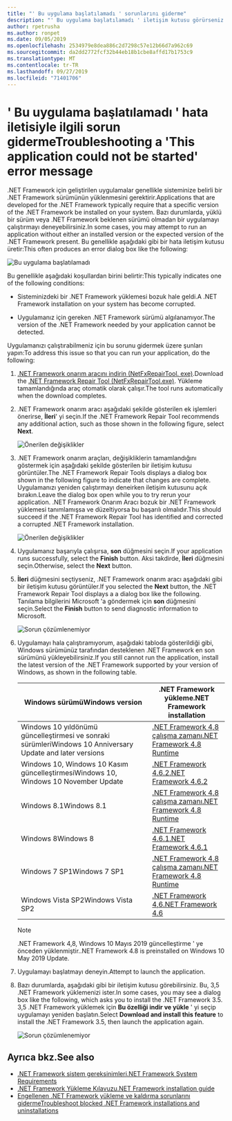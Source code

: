 ```yaml
---
title: "' Bu uygulama başlatılamadı ' sorunlarını giderme"
description: "' Bu uygulama başlatılamadı ' iletişim kutusu görürseniz yapılacaklar hakkında bilgi edinin."
author: rpetrusha
ms.author: ronpet
ms.date: 09/05/2019
ms.openlocfilehash: 2534979e8dea886c2d7298c57e12b66d7a962c69
ms.sourcegitcommit: da2dd2772fcf32b44eb18b1cbe8affd17b1753c9
ms.translationtype: MT
ms.contentlocale: tr-TR
ms.lasthandoff: 09/27/2019
ms.locfileid: "71401706"
---
```

# <a name="troubleshooting-a-this-application-could-not-be-started-error-message"></a><span data-ttu-id="0996e-103">' Bu uygulama başlatılamadı ' hata iletisiyle ilgili sorun giderme</span><span class="sxs-lookup"><span data-stu-id="0996e-103">Troubleshooting a 'This application could not be started' error message</span></span>

<span data-ttu-id="0996e-104">.NET Framework için geliştirilen uygulamalar genellikle sisteminize belirli bir .NET Framework sürümünün yüklenmesini gerektirir.</span><span class="sxs-lookup"><span data-stu-id="0996e-104">Applications that are developed for the .NET Framework typically require that a specific version of the .NET Framework be installed on your system.</span></span> <span data-ttu-id="0996e-105">Bazı durumlarda, yüklü bir sürüm veya .NET Framework beklenen sürümü olmadan bir uygulamayı çalıştırmayı deneyebilirsiniz.</span><span class="sxs-lookup"><span data-stu-id="0996e-105">In some cases, you may attempt to run an application without either an installed version or the expected version of the .NET Framework present.</span></span> <span data-ttu-id="0996e-106">Bu genellikle aşağıdaki gibi bir hata iletişim kutusu üretir:</span><span class="sxs-lookup"><span data-stu-id="0996e-106">This often produces an error dialog box like the following:</span></span>

![Bu uygulama başlatılamadı](media/application-not-started/app-could-not-be-started.png)

<span data-ttu-id="0996e-108">Bu genellikle aşağıdaki koşullardan birini belirtir:</span><span class="sxs-lookup"><span data-stu-id="0996e-108">This typically indicates one of the following conditions:</span></span>

- <span data-ttu-id="0996e-109">Sisteminizdeki bir .NET Framework yüklemesi bozuk hale geldi.</span><span class="sxs-lookup"><span data-stu-id="0996e-109">A .NET Framework installation on your system has become corrupted.</span></span>

- <span data-ttu-id="0996e-110">Uygulamanız için gereken .NET Framework sürümü algılanamıyor.</span><span class="sxs-lookup"><span data-stu-id="0996e-110">The version of the .NET Framework needed by your application cannot be detected.</span></span>

<span data-ttu-id="0996e-111">Uygulamanızı çalıştırabilmeniz için bu sorunu gidermek üzere şunları yapın:</span><span class="sxs-lookup"><span data-stu-id="0996e-111">To address this issue so that you can run your application, do the following:</span></span>

1. <span data-ttu-id="0996e-112">[.NET Framework onarım aracını indirin (NetFxRepairTool. exe)](https://www.microsoft.com/download/details.aspx?id=30135).</span><span class="sxs-lookup"><span data-stu-id="0996e-112">Download the [.NET Framework Repair Tool (NetFxRepairTool.exe)](https://www.microsoft.com/download/details.aspx?id=30135).</span></span> <span data-ttu-id="0996e-113">Yükleme tamamlandığında araç otomatik olarak çalışır.</span><span class="sxs-lookup"><span data-stu-id="0996e-113">The tool runs automatically when the download completes.</span></span>

1. <span data-ttu-id="0996e-114">.NET Framework onarım aracı aşağıdaki şekilde gösterilen ek işlemleri önerirse, **İleri**' yi seçin.</span><span class="sxs-lookup"><span data-stu-id="0996e-114">If the .NET Framework Repair Tool recommends any additional action, such as those shown in the following figure, select **Next**.</span></span>

   ![Önerilen değişiklikler](media/application-not-started/repair-tool-recommended-changes.png)

1. <span data-ttu-id="0996e-116">.NET Framework onarım araçları, değişikliklerin tamamlandığını göstermek için aşağıdaki şekilde gösterilen bir iletişim kutusu görüntüler.</span><span class="sxs-lookup"><span data-stu-id="0996e-116">The .NET Framework Repair Tools displays a dialog box shown in the following figure to indicate that changes are complete.</span></span> <span data-ttu-id="0996e-117">Uygulamanızı yeniden çalıştırmayı deneirken iletişim kutusunu açık bırakın.</span><span class="sxs-lookup"><span data-stu-id="0996e-117">Leave the dialog box open while you to try rerun your application.</span></span> <span data-ttu-id="0996e-118">.NET Framework Onarım Aracı bozuk bir .NET Framework yüklemesi tanımlamışsa ve düzeltiyorsa bu başarılı olmalıdır.</span><span class="sxs-lookup"><span data-stu-id="0996e-118">This should succeed if the .NET Framework Repair Tool has identified and corrected a corrupted .NET Framework installation.</span></span>

   ![Önerilen değişiklikler](media/application-not-started/repair-tool-changes-complete.png)

1. <span data-ttu-id="0996e-120">Uygulamanız başarıyla çalışırsa, **son** düğmesini seçin.</span><span class="sxs-lookup"><span data-stu-id="0996e-120">If your application runs successfully, select the **Finish** button.</span></span> <span data-ttu-id="0996e-121">Aksi takdirde, **İleri** düğmesini seçin.</span><span class="sxs-lookup"><span data-stu-id="0996e-121">Otherwise, select the **Next** button.</span></span>

1. <span data-ttu-id="0996e-122">**İleri** düğmesini seçtiyseniz, .NET Framework onarım aracı aşağıdaki gibi bir iletişim kutusu görüntüler.</span><span class="sxs-lookup"><span data-stu-id="0996e-122">If you selected the **Next** button, the .NET Framework Repair Tool displays a a dialog box like the following.</span></span> <span data-ttu-id="0996e-123">Tanılama bilgilerini Microsoft 'a göndermek için **son** düğmesini seçin.</span><span class="sxs-lookup"><span data-stu-id="0996e-123">Select the **Finish** button to send diagnostic information to Microsoft.</span></span>

   ![Sorun çözümlenemiyor](media/application-not-started/repair-tool-no-resolution.png)

1. <span data-ttu-id="0996e-125">Uygulamayı hala çalıştıramıyorum, aşağıdaki tabloda gösterildiği gibi, Windows sürümünüz tarafından desteklenen .NET Framework en son sürümünü yükleyebilirsiniz.</span><span class="sxs-lookup"><span data-stu-id="0996e-125">If you still cannot run the application, install the latest version of the .NET Framework supported by your version of Windows, as shown in the following table.</span></span>

   |<span data-ttu-id="0996e-126">Windows sürümü</span><span class="sxs-lookup"><span data-stu-id="0996e-126">Windows version</span></span>|<span data-ttu-id="0996e-127">.NET Framework yükleme</span><span class="sxs-lookup"><span data-stu-id="0996e-127">.NET Framework installation</span></span>|
   |---|---|
   |<span data-ttu-id="0996e-128">Windows 10 yıldönümü güncelleştirmesi ve sonraki sürümleri</span><span class="sxs-lookup"><span data-stu-id="0996e-128">Windows 10 Anniversary Update and later versions</span></span>|[<span data-ttu-id="0996e-129">.NET Framework 4,8 çalışma zamanı</span><span class="sxs-lookup"><span data-stu-id="0996e-129">.NET Framework 4.8 Runtime</span></span>](https://dotnet.microsoft.com/download/dotnet-framework/net48)|
   |<span data-ttu-id="0996e-130">Windows 10, Windows 10 Kasım güncelleştirmesi</span><span class="sxs-lookup"><span data-stu-id="0996e-130">Windows 10, Windows 10 November Update</span></span>|[<span data-ttu-id="0996e-131">.NET Framework 4.6.2</span><span class="sxs-lookup"><span data-stu-id="0996e-131">.NET Framework 4.6.2</span></span>](https://www.microsoft.com/download/details.aspx?id=53345)|
   |<span data-ttu-id="0996e-132">Windows 8.1</span><span class="sxs-lookup"><span data-stu-id="0996e-132">Windows 8.1</span></span>|[<span data-ttu-id="0996e-133">.NET Framework 4,8 çalışma zamanı</span><span class="sxs-lookup"><span data-stu-id="0996e-133">.NET Framework 4.8 Runtime</span></span>](https://dotnet.microsoft.com/download/dotnet-framework/net48)|
   |<span data-ttu-id="0996e-134">Windows 8</span><span class="sxs-lookup"><span data-stu-id="0996e-134">Windows 8</span></span>|[<span data-ttu-id="0996e-135">.NET Framework 4.6.1</span><span class="sxs-lookup"><span data-stu-id="0996e-135">.NET Framework 4.6.1</span></span>](https://www.microsoft.com/download/details.aspx?id=49981)|
   |<span data-ttu-id="0996e-136">Windows 7 SP1</span><span class="sxs-lookup"><span data-stu-id="0996e-136">Windows 7 SP1</span></span>|[<span data-ttu-id="0996e-137">.NET Framework 4,8 çalışma zamanı</span><span class="sxs-lookup"><span data-stu-id="0996e-137">.NET Framework 4.8 Runtime</span></span>](https://dotnet.microsoft.com/download/dotnet-framework/net48)|
   |<span data-ttu-id="0996e-138">Windows Vista SP2</span><span class="sxs-lookup"><span data-stu-id="0996e-138">Windows Vista SP2</span></span>|[<span data-ttu-id="0996e-139">.NET Framework 4,6</span><span class="sxs-lookup"><span data-stu-id="0996e-139">.NET Framework 4.6</span></span>](https://www.microsoft.com/download/details.aspx?id=48130)|

   > [!NOTE]
   >  <span data-ttu-id="0996e-140">.NET Framework 4,8, Windows 10 Mayıs 2019 güncelleştirme ' ye önceden yüklenmiştir.</span><span class="sxs-lookup"><span data-stu-id="0996e-140">.NET Framework 4.8 is preinstalled on Windows 10 May 2019 Update.</span></span>

1. <span data-ttu-id="0996e-141">Uygulamayı başlatmayı deneyin.</span><span class="sxs-lookup"><span data-stu-id="0996e-141">Attempt to launch the application.</span></span>

1. <span data-ttu-id="0996e-142">Bazı durumlarda, aşağıdaki gibi bir iletişim kutusu görebilirsiniz. Bu, 3,5 .NET Framework yüklemenizi ister.</span><span class="sxs-lookup"><span data-stu-id="0996e-142">In some cases, you may see a dialog box like the following, which asks you to install the .NET Framework 3.5.</span></span> <span data-ttu-id="0996e-143">3,5 .NET Framework yüklemek için **Bu özelliği indir ve yükle** ' yi seçip uygulamayı yeniden başlatın.</span><span class="sxs-lookup"><span data-stu-id="0996e-143">Select **Download and install this feature** to install the .NET Framework 3.5, then launch the application again.</span></span>

   ![Sorun çözümlenemiyor](media/application-not-started/install-3-5.png)

## <a name="see-also"></a><span data-ttu-id="0996e-145">Ayrıca bkz.</span><span class="sxs-lookup"><span data-stu-id="0996e-145">See also</span></span>

- [<span data-ttu-id="0996e-146">.NET Framework sistem gereksinimleri</span><span class="sxs-lookup"><span data-stu-id="0996e-146">.NET Framework System Requirements</span></span>](../get-started/system-requirements.md)
- [<span data-ttu-id="0996e-147">.NET Framework Yükleme Kılavuzu</span><span class="sxs-lookup"><span data-stu-id="0996e-147">.NET Framework installation guide</span></span>](index.md)
- [<span data-ttu-id="0996e-148">Engellenen .NET Framework yükleme ve kaldırma sorunlarını giderme</span><span class="sxs-lookup"><span data-stu-id="0996e-148">Troubleshoot blocked .NET Framework installations and uninstallations</span></span>](troubleshoot-blocked-installations-and-uninstallations.md)
